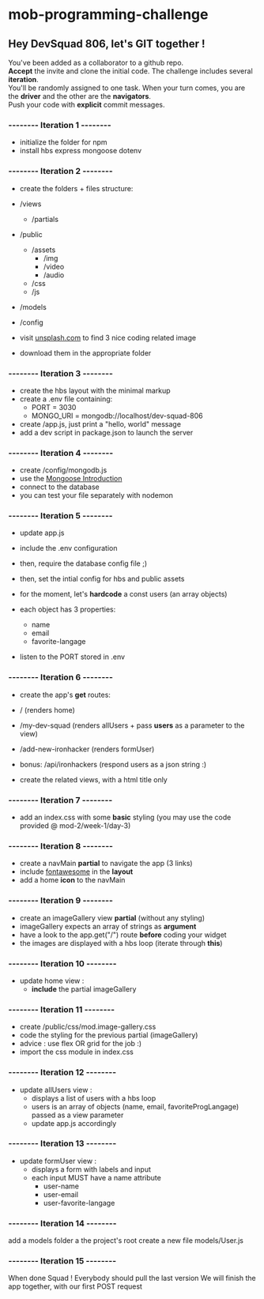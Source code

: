 # mob-programming-challenge

## Hey DevSquad 806, let's GIT together !

You've been added as a collaborator to a github repo.  
**Accept** the invite and clone the initial code. 
The challenge includes several **iteration**.  
You'll be randomly assigned to one task.
When your turn comes, you are the **driver** and the other are the **navigators**.  
Push your code with **explicit** commit messages.


### -------- Iteration 1 --------

- initialize the folder for npm
- install hbs express mongoose dotenv

### -------- Iteration 2 --------

- create the folders + files structure:
- /views
  - /partials
- /public
  - /assets
    - /img
    - /video
    - /audio
  - /css
  - /js
- /models
- /config

- visit [unsplash.com](https://unsplash.com/) to find 3 nice coding related image
- download them in the appropriate folder

### -------- Iteration 3 --------

- create the hbs layout with the minimal markup
- create a .env file containing: 
  - PORT = 3030
  - MONGO_URI = mongodb://localhost/dev-squad-806
- create /app.js, just print a "hello, world" message 
- add a dev script in package.json to launch the server

### -------- Iteration 4 --------

- create /config/mongodb.js 
- use the [Mongoose Introduction](https://preview.my.ironhack.com/lms/courses/course-v1:IRONHACK+WDFT+202006_PAR/units/ironhack-course-chapter_4-sequential_3-vertical) 
- connect to the database
- you can test your file separately with nodemon


### -------- Iteration 5 --------

- update app.js
- include the .env configuration
- then, require the database config file ;)
- then, set the intial config for hbs and public assets

- for the moment, let's **hardcode** a const users (an array objects)
- each object has 3 properties:
  - name
  - email
  - favorite-langage
- listen to the PORT stored in .env



### -------- Iteration 6 --------

- create the app's **get** routes:
- /                         (renders home)
- /my-dev-squad             (renders allUsers + pass **users** as a parameter to the view)  
- /add-new-ironhacker       (renders formUser)            
- bonus: /api/ironhackers   (respond users as a json string :)

- create the related views, with a html title only


### -------- Iteration 7 --------

- add an index.css with some **basic** styling (you may use the code provided @ mod-2/week-1/day-3)


### -------- Iteration 8 --------

- create a navMain **partial** to navigate the app (3 links)
- include [fontawesome](https://fontawesome.com/) in the **layout**
- add a home **icon** to the navMain


### -------- Iteration 9 --------

- create an imageGallery view **partial** (without any styling)
- imageGallery expects an array of strings as **argument**
- have a look to the app.get("/") route **before** coding your widget
- the images are displayed with a hbs loop (iterate through **this**)


### -------- Iteration 10  --------

- update home view : 
  - **include** the partial imageGallery


### -------- Iteration 11  --------

- create /public/css/mod.image-gallery.css 
- code the styling for the previous partial (imageGallery)
- advice : use flex OR grid for the job :)
- import the css module in index.css


### -------- Iteration 12 --------

- update allUsers view : 
  - displays a list of users with a hbs loop
  - users is an array of objects (name, email, favoriteProgLangage) passed as a view parameter
  - update app.js accordingly


### -------- Iteration 13 --------

- update formUser view : 
  - displays a form with labels and input
  - each input MUST have a name attribute
    - user-name
    - user-email
    - user-favorite-langage


### -------- Iteration 14 --------

add a models folder a the project's root
create a new file models/User.js


### -------- Iteration 15 --------

When done Squad !
Everybody should pull the last version
We will finish the app together, with our first POST request